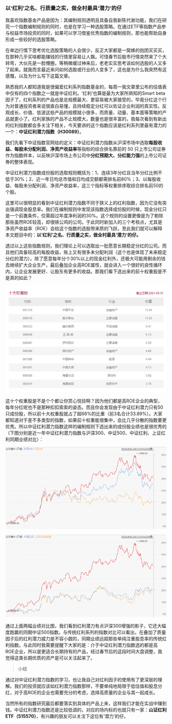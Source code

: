 ### 以‘红利’之名、行质量之实，做全村最具‘潜力’的仔

我喜欢指数基金产品是因为：其编制规则透明且具备自我新陈代谢功能，我们在研究一个指数编制规则的同时，也是在学习一种选股策略。在通过ETF等指数产品参与权益市场投资的同时，如果可以学习借鉴优秀指数的编制规则，那也能帮助自身形成一些较好的选股策略。

在单边行情下思考优化选股策略的人会很少，反正大家都是一窝蜂的抱团买买买，在那种几乎买啥都能赚钱的行情里容易让人飘。可惜春节后股市行情突然来了个大转弯，大伙先是一脸懵圈，等稍微缓过神来后，老老实实思考该如何选股的人又多了起来。就我而言最近来问如何选股或行业的人变多了，这也是为什么我突然有这感慨，以及为什么写下这篇文章。

熟悉我的人都知道我是很偏爱红利系列指数基金的，每周一我文章里公布的估值表中仅有的四个指数之一就是中证红利。‘红利’也算是最为大家所熟知的Smart beta 因子了，红利系列的产品也是总规模最大、更容易被大家接受的，毕竟分红这个行为对普通投资者来说很直白易懂，且持续稳定分红可以佐证企业利润的真实性。反观成长、价值、低波这些产品的规模就小很多，而质量、动量、基本面等策略的产品就更小了。红利家族的产品不止规模大，数量也是很丰富的，我每次看到有新出的红利指数都会多关注下相关，今天要讲的这个指数应该是红利系列里最有潜力的一个：**中证红利潜力指数（H30089）**。

我们先看下中证指数官网给的定义：中证红利潜力指数从沪深市场中选取**每股收益、每股未分配利润、净资产收益率**等指标的综合排名靠前的 50 只上市公司证券作为指数样本，以反映沪深市场上市公司中**分红预期大、分红能力强**的上市公司证券的整体表现。

中证红利潜力指数成份股的选取规则概括为：1、连续3年分红且当年分红比例不低于30%；2、近一年日均总市值和日均成交额都需排名前80%；3、以每股收益、每股未分配利润、净资产收益率，这三个指标等权重排序取综合排名前50的个股。

这里可以很明显的看到中证红利潜力指数不同于狭义上的红利指数，因为它没有突出强调现金股息率。我们在编制规则中发现该指数选择成份股的时候，现金分红只是一个前置条件，仅需超过年度净利润的30%。这个规则的设置更像是为了剔除那些虽然ROE较高，却很铁公鸡的公司。于此同时新加入的三个考核点，尤其是净资产收益率（ROE）会给这个指数的选股带来质的飞跃，至此我们就可以解释本文题目中的：**以‘红利’之名、行质量之实，做全村最具‘潜力’的仔。**

透过以上这些指数规则，我们理论上可以选取出一批愿意长期稳定分红的公司。而且他们具备较高的每股收益，账上又有很多未分配利润（这个也是体现了未来稳定分红的潜力）。除了愿意每年分个30%以上的现金红利外，还极大可能用剩余的钱去继续扩大企业生产，最后叠加企业高ROE属性，就会进入一个很好的良性循环内，让企业发展更好、让股东有更多的收益。那我们看下选出来的前十权重股是不是真的如此？

![十大权重](../img/szhl-info-1.png)

这十个权重股是不是个个都让你赏心悦目啊？因为他们都是高ROE企业的典型，每年分红呢也不是那种扣扣索索的姿态。而且你会发现由于中证红利潜力只有50只成份股，所以前十大权重股就占了超66%的比重（前3名合计33.89%）。大家都知道对于差不多类型的指数，如果前十权重能很集中，会比几乎分散的指数要更优秀。所以中证红利潜力指数这样的编制规则下选出来的成份股业绩也是很优秀的（下图分别是近一年中证红利潜力指数与沪深300、中证500、中证红利、上证红利同期业绩对比）：

![比宽基](../img/szhl-info-2.jpg)

![比红利](../img/szhl-info-3.jpg)

通过上面两幅业绩对比图，我们看到红利潜力有点沪深300增强的影子，它还大幅度跑赢的同期中证500指数。与传统红利系列的指数对比可以看出，在叠加了质量因子后的红利潜力威力是不容小觑的，同期业绩远超那些单纯注重股息率的传统红利指数。与此同时我需要提醒下大家的是：介于中证红利潜力指数选的都是高ROE企业，所以是更适合长期持有的产品，经过春节后的这段时间大盘调整，我觉得这类长期优质的资产是可以关注起来了。

> 小结

通过对中证红利潜力指数的学习，也让我自己对红利因子的使用有了更深层的理解。我们的投资就应该如红利潜力指数那样，不要单纯地局限于低估值和股息分红，对于高ROE的企业也需要充分的考虑，选择高质量的企业与其一起成长。

当然所有的指数研究最后都要落实到具体的产品上来，这样我们才能在实战中赚到钱。中证红利潜力指数还是比较低调的，对应的场内标的也就只有一家：**山证红利ETF（515570）**，有兴趣的朋友可以关注下这位有‘潜力’的仔。

